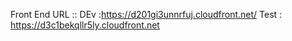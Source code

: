 Front End URL ::  DEv :https://d201gi3unnrfuj.cloudfront.net/
Test : https://d3c1bekqllr5ly.cloudfront.net
